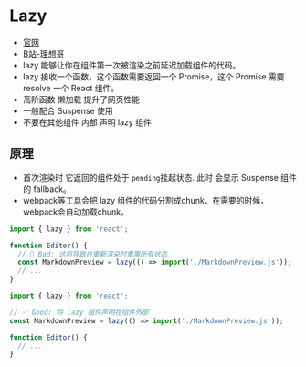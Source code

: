 # Lazy
- [官网](https://zh-hans.react.dev/reference/react/lazy)
- [B站-理想哥](https://www.bilibili.com/video/BV1P2ZwYYEkT)
- lazy 能够让你在组件第一次被渲染之前延迟加载组件的代码。
- lazy 接收一个函数，这个函数需要返回一个 Promise，这个 Promise 需要 resolve 一个 React 组件。
- 高阶函数 懒加载 提升了网页性能
- 一般配合 Suspense 使用
- 不要在其他组件 内部 声明 lazy 组件

## 原理
- 首次渲染时 它返回的组件处于 ``pending``挂起状态. 此时 会显示 Suspense 组件的 fallback。
- webpack等工具会把 lazy 组件的代码分割成chunk。在需要的时候，webpack会自动加载chunk。
```jsx
import { lazy } from 'react';

function Editor() {
  // 🔴 Bad: 这将导致在重新渲染时重置所有状态
  const MarkdownPreview = lazy(() => import('./MarkdownPreview.js'));
  // ...
}
```
```jsx
import { lazy } from 'react';

// ✅ Good: 将 lazy 组件声明在组件外部
const MarkdownPreview = lazy(() => import('./MarkdownPreview.js'));

function Editor() {
  // ...
}
```
